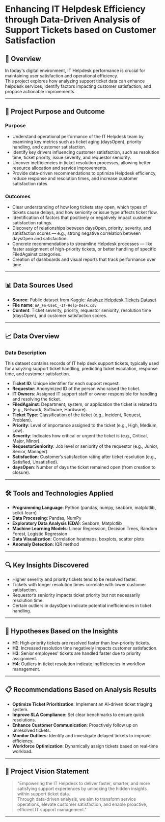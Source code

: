 # Enhancing IT Helpdesk Efficiency through Data-Driven Analysis of Support Tickets based on Customer Satisfaction

## 📄 Overview
In today's digital environment, IT Helpdesk performance is crucial for maintaining user satisfaction and operational efficiency.  
This project explores how analyzing support ticket data can enhance helpdesk services, identify factors impacting customer satisfaction, and propose actionable improvements.

---

## 🎯 Project Purpose and Outcome

### Purpose
- Understand operational performance of the IT Helpdesk team by examining key metrics such as ticket aging (daysOpen), priority handling, and customer satisfaction.
- Identify key drivers influencing customer satisfaction, such as resolution time, ticket priority, issue severity, and requestor seniority.
- Uncover inefficiencies in ticket resolution processes, allowing better resource allocation and service improvements.
- Provide data-driven recommendations to optimize Helpdesk efficiency, reduce response and resolution times, and increase customer satisfaction rates.

### Outcomes
- Clear understanding of how long tickets stay open, which types of tickets cause delays, and how seniority or issue type affects ticket flow.
- Identification of factors that positively or negatively impact customer satisfaction ratings.
- Discovery of relationships between daysOpen, priority, severity, and satisfaction scores — e.g., strong negative correlation between daysOpen and satisfaction.
- Concrete recommendations to streamline Helpdesk processes — like faster assignment of high-priority tickets, or better handling of specific FiledAgainst categories.
- Creation of dashboards and visual reports that track performance over time.

---

## 📊 Data Sources Used

- **Source**: Public dataset from Kaggle: [Analyze Helpdesk Tickets Dataset](https://www.kaggle.com/datasets/sudhanshu746/analyze-helpdesk-tickets)
- **File name**: `WA_Fn-UseC_-IT-Help-Desk.csv`
- **Content**: Ticket severity, priority, requestor seniority, resolution time (daysOpen), and customer satisfaction scores.

---

## 📈 Data Overview

### Data Description
This dataset contains records of IT help desk support tickets, typically used for analyzing support ticket handling, predicting ticket escalation, response time, and customer satisfaction.

- **Ticket ID**: Unique identifier for each support request.
- **Requestor**: Anonymized ID of the person who raised the ticket.
- **IT Owners**: Assigned IT support staff or owner responsible for handling and resolving the ticket.
- **FiledAgainst**: Department, system, or application the ticket is related to (e.g., Network, Software, Hardware).
- **Ticket Type**: Classification of the ticket (e.g., Incident, Request, Problem).
- **Priority**: Level of importance assigned to the ticket (e.g., High, Medium, Low).
- **Severity**: Indicates how critical or urgent the ticket is (e.g., Critical, Major, Minor).
- **RequestorSeniority**: Job level or seniority of the requestor (e.g., Junior, Senior, Manager).
- **Satisfaction**: Customer’s satisfaction rating after ticket resolution (e.g., Satisfied, Unsatisfied).
- **daysOpen**: Number of days the ticket remained open (from creation to closure).

---

## 🛠 Tools and Technologies Applied

- **Programming Language**: Python (pandas, numpy, seaborn, matplotlib, scikit-learn)
- **Data Processing**: Pandas, NumPy
- **Exploratory Data Analysis (EDA)**: Seaborn, Matplotlib
- **Machine Learning Models**: Linear Regression, Decision Trees, Random Forest, Logistic Regression
- **Data Visualization**: Correlation heatmaps, boxplots, scatter plots
- **Anomaly Detection**: IQR method

---

## 🔍 Key Insights Discovered

- Higher severity and priority tickets tend to be resolved faster.
- Tickets with longer resolution times correlate with lower customer satisfaction.
- Requestor’s seniority impacts ticket priority but not necessarily resolution time.
- Certain outliers in daysOpen indicate potential inefficiencies in ticket handling.

---

## 🧪 Hypotheses Based on the Insights

- **H1**: High-priority tickets are resolved faster than low-priority tickets.
- **H2**: Increased resolution time negatively impacts customer satisfaction.
- **H3**: Senior employees' tickets are handled faster due to priority assignment.
- **H4**: Outliers in ticket resolution indicate inefficiencies in workflow management.

---

## 📋 Recommendations Based on Analysis Results

- **Optimize Ticket Prioritization**: Implement an AI-driven ticket triaging system.
- **Improve SLA Compliance**: Set clear benchmarks to ensure quick resolutions.
- **Enhance Customer Communication**: Proactively follow up on unresolved tickets.
- **Monitor Outliers**: Identify and investigate delayed tickets to improve efficiency.
- **Workforce Optimization**: Dynamically assign tickets based on real-time workload.

---

## 🚀 Project Vision Statement

> "Empowering the IT Helpdesk to deliver faster, smarter, and more satisfying support experiences by unlocking the hidden insights within support ticket data.  
Through data-driven analysis, we aim to transform service operations, elevate customer satisfaction, and enable proactive, efficient IT support management."

---

